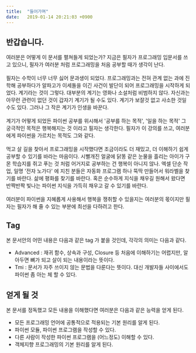 ```yaml
---
title:  "들어가며"
date:   2019-01-14 20:21:03 +0900
---
```


## 반갑습니다.
여러분은 어떻게 이 문서를 펼쳐들게 되었는가? 지금은 필자가 프로그래밍 입문서를 쓰고 있으니, 필자가
여러분 처럼 프로그래밍을 처음 공부할 때가 생각이 난다.
<br><br>
필자는 수학이 너무 너무 싫어 문과생이 되었다. 프로그래밍과는 전혀 관계 없는 과에 진학해 공부하다가
알파고가 이세돌을 이긴 사건이 발단이 되어 프로그래밍을 시작하게 되었다. 계기라는 것이 그렇다. 
대부분의 계기는 영화나 소설처럼 비범하지 않다. 자신과는 아무런 관련이 없던 것이 갑자기 계기가 될 수도 있다.
계기가 보잘것 없고 사소한 것일 수도 있다. 그러나 그 작은 계기가 인생을 바꾼다.
<br><br>
계기가 어떻게 되었든 파이썬 공부를 위시해서 '공부를 하는 목적', '일을 하는 목적' 
그 궁극적인 목적은 행복해지는 것 이라고 필자는 생각한다.
필자가 이 강의를 쓰고, 여러분에게 파이썬을 가르치는 목적도 그와 같다.
<br><br>
먹고 살 길을 찾아서 프로그래밍을 시작했다면 조금이라도 더 재밌고, 더 이해하기 쉽게 공부할 수 있기를 바라는 마음이다.
시뻘개진 얼굴에 닭똥 같은 눈물을 흘리는 아이가 구몬 학습지를 쥐고 푸는 것 처럼 
어거지로 공부하는 건 행복이 아니지 않나.
엑셀 단순 작업, 일명 '전자 노가다' 에 지친 분들은 자동화 프로그램 하나 뚝딱 만들어서 워라벨을 찾기를 바란다.
삶에 평화를 찾기를 바란다.
혹은 순수하게 지식을 채우길 원해서 왔다면 반짝반짝 빛나는 파이썬 지식을 가득히 채우고 갈 수 있기를 바란다.
<br><br>
여러분이 파이썬을 지혜롭게 사용해서 행복을 쟁취할 수 있을지는 여러분의 몫이지만
필자는 필자가 해 줄 수 있는 부분에 최선을 다하려고 한다.


## Tag 
본 문서안의 어떤 내용은 다음과 같은 tag 가 붙을 것인데, 각각의 의미는 다음과 같다.
* Advanced : 재귀 함수, 상속과 구성, Closure 등 처음에 이해하기는 
어렵지만, 알아두면 뼈가 되고 살이 되는 내용이라는 뜻이다.
* Tmi : 문서가 자주 쓰이지 않는 문법을 다룬다는 뜻이다. 대신 개발자들 사이에서도 파이썬 좀 아는 체 할 수 있다. 

<!--이 책은 프로그래밍 입문자 뿐 만 아니라, 다른 프로그래밍 언어를 이미 배운 적이 있는 학생들도 -->
<!-- 한 걸음 더 나아갈 수 있도록 하는 내용도 같이 담았다. -->

## 얻게 될 것
본 문서를 정독했고 모든 내용을 이해했다면 여러분은 다음과 같은 능력을 얻게 된다.
* 모든 프로그래밍 언어에 공통적으로 적용되는 기본 원리를 알게 된다.
* 파이썬 모듈, 파이썬 프로그램을 작성할 수 있다.
* 다른 사람이 작성한 파이썬 프로그램을 (어느정도) 이해할 수 있다.
* 객체지향 프로그래밍의 기본 원리를 알게 된다.
